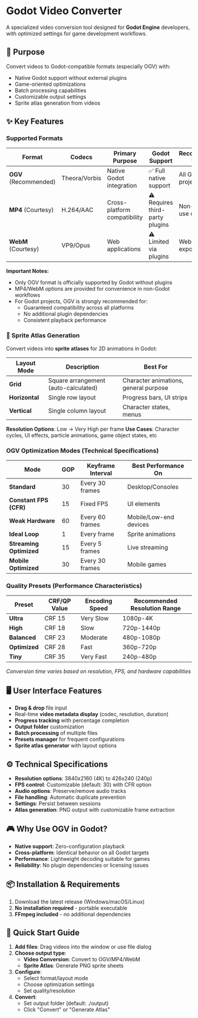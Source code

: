 # Godot Video Converter

A specialized video conversion tool designed for **Godot Engine** developers, with optimized settings for game development workflows.

## 🎯 Purpose

Convert videos to Godot-compatible formats (especially OGV) with:
- Native Godot support without external plugins
- Game-oriented optimizations
- Batch processing capabilities
- Customizable output settings
- Sprite atlas generation from videos

## ✨ Key Features

### Supported Formats

| Format       | Codecs              | Primary Purpose         | Godot Support       | Recommended Usage          |
|--------------|---------------------|-------------------------|--------------------------|---------------------------|
| **OGV** (Recommended) | Theora/Vorbis | Native Godot integration | ✅ Full native support | All Godot projects |
| **MP4** (Courtesy) | H.264/AAC | Cross-platform compatibility | ⚠️ Requires third-party plugins | Non-Godot use only |
| **WebM** (Courtesy) | VP9/Opus | Web applications | ⚠️ Limited via plugins | Web exports/testing |

**Important Notes:**
- Only OGV format is officially supported by Godot without plugins
- MP4/WebM options are provided for convenience in non-Godot workflows
- For Godot projects, OGV is strongly recommended for:
  - Guaranteed compatibility across all platforms
  - No additional plugin dependencies
  - Consistent playback performance

### 🎨 Sprite Atlas Generation

Convert videos into **sprite atlases** for 2D animations in Godot:

| Layout Mode | Description | Best For |
|-------------|-------------|----------|
| **Grid** | Square arrangement (auto-calculated) | Character animations, general purpose |
| **Horizontal** | Single row layout | Progress bars, UI strips |
| **Vertical** | Single column layout | Character states, menus |

**Resolution Options**: Low → Very High per frame
**Use Cases**: Character cycles, UI effects, particle animations, game object states, etc

### OGV Optimization Modes (Technical Specifications)
| Mode                      | GOP | Keyframe Interval | Best Performance On      |
|---------------------------|-----|-------------------|--------------------------|
| **Standard**              | 30  | Every 30 frames   | Desktop/Consoles         |
| **Constant FPS (CFR)**    | 15  | Fixed FPS         | UI elements              |
| **Weak Hardware**         | 60  | Every 60 frames   | Mobile/Low-end devices   |
| **Ideal Loop**            | 1   | Every frame       | Sprite animations        |
| **Streaming Optimized**   | 15  | Every 5 frames    | Live streaming           |
| **Mobile Optimized**      | 30  | Every 30 frames   | Mobile games             |

### Quality Presets (Performance Characteristics)
| Preset       | CRF/QP Value | Encoding Speed | Recommended Resolution Range |
|--------------|-------------|----------------|------------------------------|
| **Ultra**    | CRF 15      | Very Slow      | 1080p-4K                     |
| **High**     | CRF 18      | Slow           | 720p-1440p                   |
| **Balanced** | CRF 23      | Moderate       | 480p-1080p                   |
| **Optimized**| CRF 28      | Fast           | 360p-720p                    |
| **Tiny**     | CRF 35      | Very Fast      | 240p-480p                    |

*Conversion time varies based on resolution, FPS, and hardware capabilities*

## 🖥️ User Interface Features
- **Drag & drop** file input
- Real-time **video metadata display** (codec, resolution, duration)
- **Progress tracking** with percentage completion
- **Output folder** customization
- **Batch processing** of multiple files
- **Presets manager** for frequent configurations
- **Sprite atlas generator** with layout options

## ⚙️ Technical Specifications
- **Resolution options**: 3840x2160 (4K) to 426x240 (240p)
- **FPS control**: Customizable (default: 30) with CFR option
- **Audio options**: Preserve/remove audio tracks
- **File handling**: Automatic duplicate prevention
- **Settings**: Persist between sessions
- **Atlas generation**: PNG output with customizable frame extraction

## 🎮 Why Use OGV in Godot?
- **Native support**: Zero-configuration playback
- **Cross-platform**: Identical behavior on all Godot targets
- **Performance**: Lightweight decoding suitable for games
- **Reliability**: No plugin dependencies or licensing issues

## 📦 Installation & Requirements
1. Download the latest release (Windows/macOS/Linux)
2. **No installation required** - portable executable
3. **FFmpeg included** - no additional dependencies

## 🚀 Quick Start Guide
1. **Add files**: Drag videos into the window or use file dialog
2. **Choose output type**:
   - **Video Conversion**: Convert to OGV/MP4/WebM
   - **Sprite Atlas**: Generate PNG sprite sheets
3. **Configure**:
   - Select format/layout mode
   - Choose optimization settings
   - Set quality/resolution
4. **Convert**:
   - Set output folder (default: ./output)
   - Click "Convert" or "Generate Atlas"